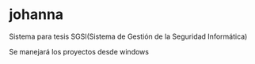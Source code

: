 # johanna
Sistema para tesis SGSI(Sistema de Gestión de la Seguridad Informática)

Se manejará los proyectos desde windows